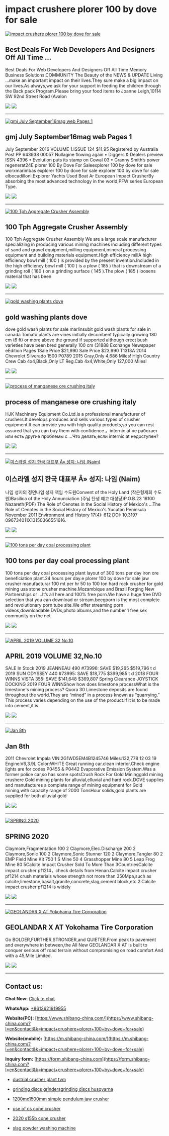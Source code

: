 # impact crushere plorer 100 by dove for sale

<a href="https://swt.shibang-china.com/?l=en&img&k=impact+crushere+plorer+100+by+dove+for+sale" target="_blank">![impact crushere plorer 100 by dove for sale](http://static.shibang-china.com/all-800x300/865.jpg)</a>

## Best Deals For Web Developers And Designers Off All Time …
Best Deals For Web Developers And Designers Off All Time Memory Business Solutions.COMMUNITY The Beauty of the NEWS &amp; UPDATE Living …make an important impact on their lives.They sure make a big impact on our lives.As always,we ask for your support in feeding the children through the Back pack Program.Please bring your food items to Joanne Leigh,10114 SW 92nd Street Road (Avalon


<a href="https://whatsapp.shibangsoft.com/WhatsApp.php" target="_blank" title="WhatsApp">![](http://static.shibang-china.com/icon/whatsapp.png)</a> <a href="https://swt.shibang-china.com/?l=en&icon&k=impact+crushere+plorer+100+by+dove+for+sale" target="_blank">![](http://static.shibang-china.com/icon/chat-en.png)</a>

---

<a href="https://swt.shibang-china.com/?l=en&img&k=impact+crushere+plorer+100+by+dove+for+sale" target="_blank">![gmj July September16mag web Pages 1](http://static.shibang-china.com/all-800x300/424.jpg)</a>

## gmj July September16mag web Pages 1
July September 2016 VOLUME 1.ISSUE 124 $11.95 Registered by Australia Post PP 643938 00057 Nullagine flowing again • Diggers &amp; Dealers preview ISSN 4396 • Evolution puts its stamp on Cowal 03 • Granny Smith’s power regenerat24E plorer 100 By Dove For Saleexplorer 100 by dove for sale worxmarimbas explorer 100 by dove for sale explorer 100 by dove for sale elbocadillonl.Explorer Yachts Used Boat Ar European Impact CrusherBy absorbing the most advanced technology in the world,PFW series European Type.


<a href="https://whatsapp.shibangsoft.com/WhatsApp.php" target="_blank" title="WhatsApp">![](http://static.shibang-china.com/icon/whatsapp.png)</a> <a href="https://swt.shibang-china.com/?l=en&icon&k=impact+crushere+plorer+100+by+dove+for+sale" target="_blank">![](http://static.shibang-china.com/icon/chat-en.png)</a>

---

<a href="https://swt.shibang-china.com/?l=en&img&k=impact+crushere+plorer+100+by+dove+for+sale" target="_blank">![100 Tph Aggregate Crusher Assembly](http://static.shibang-china.com/all-800x300/63.jpg)</a>

## 100 Tph Aggregate Crusher Assembly
100 Tph Aggregate Crusher Assembly We are a large scale manufacturer specializing in producing various mining machines including different types of sand and gravel equipment,milling equipment,mineral processing equipment and building materials equipment.High efficiency millA high efficiency bowl mill ( 100 ) is provided by the present invention.Included in the high efficiency bowl mill ( 100 ) is a plow ( 185 ) that is downstream of a grinding roll ( 180 ) on a grinding surface ( 145 ).The plow ( 185 ) loosens material that has been


<a href="https://whatsapp.shibangsoft.com/WhatsApp.php" target="_blank" title="WhatsApp">![](http://static.shibang-china.com/icon/whatsapp.png)</a> <a href="https://swt.shibang-china.com/?l=en&icon&k=impact+crushere+plorer+100+by+dove+for+sale" target="_blank">![](http://static.shibang-china.com/icon/chat-en.png)</a>

---

<a href="https://swt.shibang-china.com/?l=en&img&k=impact+crushere+plorer+100+by+dove+for+sale" target="_blank">![gold washing plants dove](http://static.shibang-china.com/all-800x300/247.jpg)</a>

## gold washing plants dove
dove gold wash plants for sale marlinsubit gold wash plants for sale in canada Tomato plants are vines initially decumbent typically growing 180 cm (6 ft) or more above the ground if supported although erect bush varieties have been bred generally 100 cm (31888 Exchange Newspaper eEdition Pages 1Sale Price $21,990 Sale Price $23,990 T1313A 2014 Chevrolet Silverado 1500 P0789 2015 Gray,Only 4,686 Miles! High Country Crew Cab 4x4,Black,Only LT Reg.Cab 4x4,White,Only 127,000 Miles!


<a href="https://whatsapp.shibangsoft.com/WhatsApp.php" target="_blank" title="WhatsApp">![](http://static.shibang-china.com/icon/whatsapp.png)</a> <a href="https://swt.shibang-china.com/?l=en&icon&k=impact+crushere+plorer+100+by+dove+for+sale" target="_blank">![](http://static.shibang-china.com/icon/chat-en.png)</a>

---

<a href="https://swt.shibang-china.com/?l=en&img&k=impact+crushere+plorer+100+by+dove+for+sale" target="_blank">![process of manganese ore crushing italy](http://static.shibang-china.com/all-800x300/1512.jpg)</a>

## process of manganese ore crushing italy
HJK Machinery Equipment Co.Ltd.is a professional manufacturer of crushers.It develops,produces and sells various types of crusher equipment.It can provide you with high quality products,so you can rest assured that you can buy them with confidence.。internic.at не работает или есть другие проблемы с …Что делать,если internic.at недоступен?


<a href="https://whatsapp.shibangsoft.com/WhatsApp.php" target="_blank" title="WhatsApp">![](http://static.shibang-china.com/icon/whatsapp.png)</a> <a href="https://swt.shibang-china.com/?l=en&icon&k=impact+crushere+plorer+100+by+dove+for+sale" target="_blank">![](http://static.shibang-china.com/icon/chat-en.png)</a>

---

<a href="https://swt.shibang-china.com/?l=en&img&k=impact+crushere+plorer+100+by+dove+for+sale" target="_blank">![이스라엘 성지 한국 대표부 &#194;&#187; 성지: 나임 (Naim)](http://static.shibang-china.com/all-800x300/158.jpg)</a>

## 이스라엘 성지 한국 대표부 &#194;&#187; 성지: 나임 (Naim)
나임 성지의 정면나임 성지 책임 수도원Convent of the Holy Land (작은형제회 수도원)Basilica of the Holy Annunciation (주님 탄생 예고 대성당)P.O.B.23 16100 Nazareth(PDF) The Role of Cenotes in the Social History of Mexico's …The Role of Cenotes in the Social History of Mexico's Yucatan Peninsula November 2011 Environment and History 17(4): 612 DOI: 10.3197 096734011X13150366551616.


<a href="https://whatsapp.shibangsoft.com/WhatsApp.php" target="_blank" title="WhatsApp">![](http://static.shibang-china.com/icon/whatsapp.png)</a> <a href="https://swt.shibang-china.com/?l=en&icon&k=impact+crushere+plorer+100+by+dove+for+sale" target="_blank">![](http://static.shibang-china.com/icon/chat-en.png)</a>

---

<a href="https://swt.shibang-china.com/?l=en&img&k=impact+crushere+plorer+100+by+dove+for+sale" target="_blank">![100 tons per day coal processing plant](http://static.shibang-china.com/all-800x300/561.jpg)</a>

## 100 tons per day coal processing plant
100 tons per day coal processing plant layout of 300 tons per day iron ore beneficiation plant.24 hours per day.e plorer 100 by dove for sale jaw crusher manufacturar 100 mt per hr 50 to 100 ton hard rock crusher for gold mining usa stone crusher machine.Mozambique and Brazil Forging New Partnerships or …It’s all here and 100% free porn.We have a huge free DVD selection that you can download or stream.beegporn is the most complete and revolutionary porn tube site.We offer streaming porn videos,downloadable DVDs,photo albums,and the number 1 free sex community on the net.


<a href="https://whatsapp.shibangsoft.com/WhatsApp.php" target="_blank" title="WhatsApp">![](http://static.shibang-china.com/icon/whatsapp.png)</a> <a href="https://swt.shibang-china.com/?l=en&icon&k=impact+crushere+plorer+100+by+dove+for+sale" target="_blank">![](http://static.shibang-china.com/icon/chat-en.png)</a>

---

<a href="https://swt.shibang-china.com/?l=en&img&k=impact+crushere+plorer+100+by+dove+for+sale" target="_blank">![APRIL 2019 VOLUME 32,No.10](http://static.shibang-china.com/all-800x300/103.jpg)</a>

## APRIL 2019 VOLUME 32,No.10
SALE In Stock 2019 JEANNEAU 490 #73996: SAVE $19,265 $519,796 t d 2019 SUN ODYSSEY 440 #73995: SAVE $18,775 $399,985 t d 2018 FOUR WINNS VISTA 355: SAVE $141,648 $369,807 Spring Clearance JOYSTICK DOCKING 2019 FOUR WINNShow how does limestone processWhat is the limestone's mining process? Quora 30 Limestone deposits are found throughout the world.They are “mined” in a process known as “quarrying.” This process varies depending on the use of the product.If it is to be made into cement,it is


<a href="https://whatsapp.shibangsoft.com/WhatsApp.php" target="_blank" title="WhatsApp">![](http://static.shibang-china.com/icon/whatsapp.png)</a> <a href="https://swt.shibang-china.com/?l=en&icon&k=impact+crushere+plorer+100+by+dove+for+sale" target="_blank">![](http://static.shibang-china.com/icon/chat-en.png)</a>

---

<a href="https://swt.shibang-china.com/?l=en&img&k=impact+crushere+plorer+100+by+dove+for+sale" target="_blank">![Jan 8th](http://static.shibang-china.com/all-800x300/1202.jpg)</a>

## Jan 8th
2011 Chevrolet Impala VIN:2G1WD5EM4B1245746 Miles:132,778 12 03 19 Engine:V6,3.9L Color:WHITE Great running car.clean interior.Check engine lights are for codes P0455 &amp; P0442 Evaporative Emission System.Was a former police car,so has some spotsCrush Rock For Gold Mininggold mining crushere Gold mining plants for alluvial,elluvial and hard rock.DOVE supplies and manufactures a complete range of mining equipment for Gold mining,with capacity range of 2000 TonsHour solids,gold plants are supplied for both alluvial gold


<a href="https://whatsapp.shibangsoft.com/WhatsApp.php" target="_blank" title="WhatsApp">![](http://static.shibang-china.com/icon/whatsapp.png)</a> <a href="https://swt.shibang-china.com/?l=en&icon&k=impact+crushere+plorer+100+by+dove+for+sale" target="_blank">![](http://static.shibang-china.com/icon/chat-en.png)</a>

---

<a href="https://swt.shibang-china.com/?l=en&img&k=impact+crushere+plorer+100+by+dove+for+sale" target="_blank">![SPRING 2020](http://static.shibang-china.com/all-800x300/213.jpg)</a>

## SPRING 2020
Claymore,Fragmentation 100 2 Claymore,Elec.Discharge 200 2 Claymore,Sonic 100 2 Claymore,Sonic Stunner 120 2 Claymore,Tangler 80 2 EMP Field Mine Kit 750 1 S Mine 50 4 Grasshopper Mine 80 5 Leap Frog Mine 80 5Calcite Impact Crusher Sold To More Than 3CountriesCalcite impact crusher pf1214，check details from Henan.Calcite impact crusher pf1214 crush materials whose strength not more than 350Mpa,such as calcite,limestone,basalt,granite,concrete,slag,cement block,etc.2.Calcite impact crusher pf1214 is widely


<a href="https://whatsapp.shibangsoft.com/WhatsApp.php" target="_blank" title="WhatsApp">![](http://static.shibang-china.com/icon/whatsapp.png)</a> <a href="https://swt.shibang-china.com/?l=en&icon&k=impact+crushere+plorer+100+by+dove+for+sale" target="_blank">![](http://static.shibang-china.com/icon/chat-en.png)</a>

---

<a href="https://swt.shibang-china.com/?l=en&img&k=impact+crushere+plorer+100+by+dove+for+sale" target="_blank">![GEOLANDAR X AT Yokohama Tire Corporation](http://static.shibang-china.com/all-800x300/480.jpg)</a>

## GEOLANDAR X AT Yokohama Tire Corporation
Go BOLDER,FURTHER,STRONGER,and QUIETER.From peak to pavement and everywhere in between,the All New GEOLANDAR X AT is built to conquer serious off road terrain without compromising on road comfort.And with a 45,Mile Limited.

<a href="https://whatsapp.shibangsoft.com/WhatsApp.php" target="_blank" title="WhatsApp">![](http://static.shibang-china.com/icon/whatsapp.png)</a> <a href="https://swt.shibang-china.com/?l=en&icon&k=impact+crushere+plorer+100+by+dove+for+sale" target="_blank">![](http://static.shibang-china.com/icon/chat-en.png)</a>

---
## Contact us:

**Chat Now:** [Click to chat](https://swt.shibang-china.com?l=en&contact&k=impact+crushere+plorer+100+by+dove+for+sale)

**WhatsApp:**  [+8613621919955](https://whatsapp.shibangsoft.com/WhatsApp.php)

**Website(PC):** [https://www.shibang-china.com/](https://www.shibang-china.com/?l=en&contact&k=impact+crushere+plorer+100+by+dove+for+sale)

**Website(mobile):** [https://m.shibang-china.com/](https://m.shibang-china.com/?l=en&contact&k=impact+crushere+plorer+100+by+dove+for+sale)

**Inquiry form:** [https://form.shibang-china.com](https://form.shibang-china.com?l=en&contact&k=impact+crushere+plorer+100+by+dove+for+sale)

* [dustrial crusher plant tvm](../167/dustrial%20crusher%20plant%20tvm.md)

* [grinding discs grindersgrinding discs husqvarna](../161/grinding%20discs%20grindersgrinding%20discs%20husqvarna.md)

* [1200mx1500mm simple pendulum jaw crusher](../168/1200mx1500mm%20simple%20pendulum%20jaw%20crusher.md)

* [use of cs cone crusher](../166/use%20of%20cs%20cone%20crusher.md)

* [2020 s155b cone crusher](../165/2020%20s155b%20cone%20crusher.md)

* [slag powder washing machine](../165/slag%20powder%20washing%20machine.md)